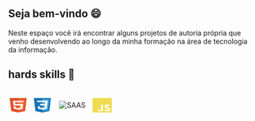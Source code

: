## Seja bem-vindo 😄 

 Neste espaço você irá encontrar alguns projetos de autoria própria que venho desenvolvendo ao longo da minha formação na área de tecnologia da informação. 

## hards skills 🚀



<div style="display: inline_block"><br>

  <img align="center" alt="HTML" height="30" width="40" src="https://raw.githubusercontent.com/devicons/devicon/master/icons/html5/html5-original.svg" >

  <img align="center" alt="CSS"  height="30" width="40" src="https://raw.githubusercontent.com/devicons/devicon/master/icons/css3/css3-original.svg" hspace="5">

  <img align="center" alt="SAAS"   height="30" width="40" src="https://img.shields.io/badge/Sass-CC6699?style=for-the-badge&logo=sass&logoColor=white" hspace="5">

  <img align="center" alt="JS"   height="30" width="40" src="https://raw.githubusercontent.com/devicons/devicon/master/icons/javascript/javascript-plain.svg" hspace="5">

</div>
